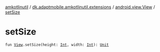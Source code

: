 [amkotlinutil](../../index.md) / [dk.adaptmobile.amkotlinutil.extensions](../index.md) / [android.view.View](index.md) / [setSize](set-size.md)

# setSize

`fun `[`View`](https://developer.android.com/reference/android/view/View.html)`.setSize(height: `[`Int`](https://kotlinlang.org/api/latest/jvm/stdlib/kotlin/-int/index.html)`, width: `[`Int`](https://kotlinlang.org/api/latest/jvm/stdlib/kotlin/-int/index.html)`): `[`Unit`](https://kotlinlang.org/api/latest/jvm/stdlib/kotlin/-unit/index.html)